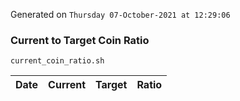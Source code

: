 Generated on `Thursday 07-October-2021 at 12:29:06`

### Current to Target Coin Ratio
`current_coin_ratio.sh`

Date|Current|Target|Ratio
---|---|---|---
